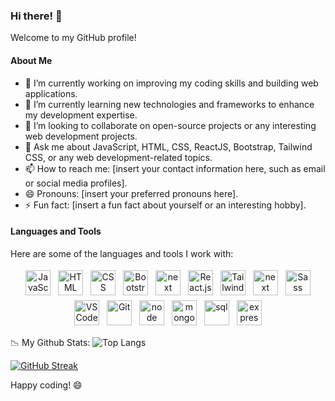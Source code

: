 ### Hi there! 👋

Welcome to my GitHub profile! 

#### About Me
- 🔭 I’m currently working on improving my coding skills and building web applications.
- 🌱 I’m currently learning new technologies and frameworks to enhance my development expertise.
- 👯 I’m looking to collaborate on open-source projects or any interesting web development projects.
- 💬 Ask me about JavaScript, HTML, CSS, ReactJS, Bootstrap, Tailwind CSS, or any web development-related topics.
- 📫 How to reach me: [insert your contact information here, such as email or social media profiles].
- 😄 Pronouns: [insert your preferred pronouns here].
- ⚡ Fun fact: [insert a fun fact about yourself or an interesting hobby].

#### Languages and Tools
Here are some of the languages and tools I work with:

<p align="center">
  <img src="https://www.freepnglogos.com/uploads/javascript-png/javascript-vector-logo-yellow-png-transparent-javascript-vector-12.png" alt="JavaScript" height="40" style="vertical-align:top; margin:4px">
  <img src="https://cdn-icons-png.flaticon.com/512/732/732212.png" alt="HTML" height="40" style="vertical-align:top; margin:4px">
  <img src="https://www.skillreactor.io/css.png" alt="CSS" height="40" style="vertical-align:top; margin:4px">
  <img src="https://upload.wikimedia.org/wikipedia/commons/thumb/b/b2/Bootstrap_logo.svg/1200px-Bootstrap_logo.svg.png" alt="Bootstrap" height="40" style="vertical-align:top; margin:4px">
  <img src="https://cdn4.iconfinder.com/data/icons/google-i-o-2016/512/google_firebase-2-512.png" alt="next" height="40" style="vertical-align:top; margin:4px">
  <img src="https://upload.wikimedia.org/wikipedia/commons/thumb/a/a7/React-icon.svg/2300px-React-icon.svg.png" alt="React.js" height="40" style="vertical-align:top; margin:4px">
  <img src="https://upload.wikimedia.org/wikipedia/commons/thumb/d/d5/Tailwind_CSS_Logo.svg/2048px-Tailwind_CSS_Logo.svg.png" alt="Tailwind CSS" height="40" style="vertical-align:top; margin:4px">
  <img src="https://www.creative-tim.com/assets/frameworks/icon-nextjs-552cecd0240ba0ae7b5fbf899c1ee10cd66f8c38ea6fe77233fd37ad1cff0dca.png" alt="next" height="40" style="vertical-align:top; margin:4px">
  <img src="https://upload.wikimedia.org/wikipedia/commons/thumb/9/96/Sass_Logo_Color.svg/1280px-Sass_Logo_Color.svg.png" alt="Sass" height="40" style="vertical-align:top; margin:4px">
  <img src="https://upload.wikimedia.org/wikipedia/commons/thumb/9/9a/Visual_Studio_Code_1.35_icon.svg/2048px-Visual_Studio_Code_1.35_icon.svg.png" alt="VS Code" height="40" style="vertical-align:top; margin:4px">
  <img src="https://git-scm.com/images/logos/downloads/Git-Icon-1788C.png" alt="Git" height="40" style="vertical-align:top; margin:4px">
   <img src="https://cdn.freebiesupply.com/logos/thumbs/2x/nodejs-1-logo.png" alt="node" height="40" style="vertical-align:top; margin:4px">
    <img src="https://www.pngall.com/wp-content/uploads/13/Mongodb-Transparent.png" alt="mongo" height="40" style="vertical-align:top; margin:4px">
  <img src="https://upload.wikimedia.org/wikipedia/commons/8/87/Sql_data_base_with_logo.png" alt="sql" height="40" style="vertical-align:top; margin:4px">

  <img src="https://ajeetchaulagain.com/static/7cb4af597964b0911fe71cb2f8148d64/87351/express-js.png" alt="express" height="40" style="vertical-align:top; margin:4px">
  
</p>

📉 My Github Stats:
![Top Langs](https://github-readme-stats.vercel.app/api/top-langs/?username=sellamihouss&show_icons=true&theme=shadow_green)
<br/>

[![GitHub Streak](https://streak-stats.demolab.com/?user=sellamihouss)](https://git.io/streak-stats)
<br/>

Happy coding! 😄
